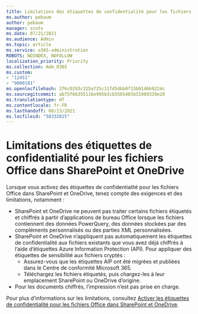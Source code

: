 ```yaml
---
title: Limitations des étiquettes de confidentialité pour les fichiers Office dans SharePoint et OneDrive
ms.author: pebaum
author: pebaum
manager: scotv
ms.date: 07/21/2021
ms.audience: Admin
ms.topic: article
ms.service: o365-administration
ROBOTS: NOINDEX, NOFOLLOW
localization_priority: Priority
ms.collection: Adm_O365
ms.custom:
- "12451"
- "9000181"
ms.openlocfilehash: 376c0293c325a725c117d54bb0f15b0146b9224c
ms.sourcegitcommit: ab75f66355116e995b3cb5505465b31989339e28
ms.translationtype: HT
ms.contentlocale: fr-FR
ms.lasthandoff: 08/13/2021
ms.locfileid: "58332815"
---
```

# <a name="limitations-for-sensitivity-labels-for-office-files-in-sharepoint-and-onedrive"></a>Limitations des étiquettes de confidentialité pour les fichiers Office dans SharePoint et OneDrive

Lorsque vous activez des étiquettes de confidentialité pour les fichiers Office dans SharePoint et OneDrive, tenez compte des exigences et des limitations, notamment :

- SharePoint et OneDrive ne peuvent pas traiter certains fichiers étiquetés et chiffrés à partir d’applications de bureau Office lorsque les fichiers contiennent des données PowerQuery, des données stockées par des compléments personnalisés ou des parties XML personnalisées.
- SharePoint et OneDrive n’appliquent pas automatiquement les étiquettes de confidentialité aux fichiers existants que vous avez déjà chiffrés à l’aide d’étiquettes Azure Information Protection (API). Pour appliquer des étiquettes de sensibilité aux fichiers cryptés : 
    - Assurez-vous que les étiquettes AIP ont été migrées et publiées dans le Centre de conformité Microsoft 365.
    - Téléchargez les fichiers étiquetés, puis chargez-les à leur emplacement SharePoint ou OneDrive d’origine.
- Pour les documents chiffrés, l’impression n’est pas prise en charge.

Pour plus d’informations sur les limitations, consultez [Activer les étiquettes de confidentialité pour les fichiers Office dans SharePoint et OneDrive](https://docs.microsoft.com/microsoft-365/compliance/sensitivity-labels-sharepoint-onedrive-files#limitations).
